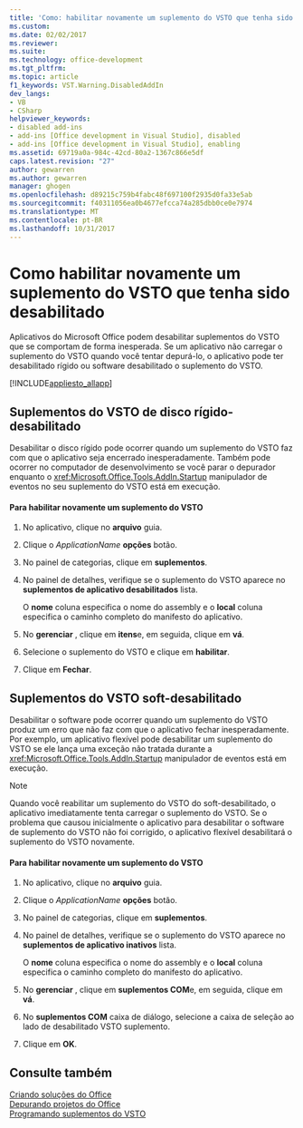 ```yaml
---
title: 'Como: habilitar novamente um suplemento do VSTO que tenha sido desabilitado | Microsoft Docs'
ms.custom: 
ms.date: 02/02/2017
ms.reviewer: 
ms.suite: 
ms.technology: office-development
ms.tgt_pltfrm: 
ms.topic: article
f1_keywords: VST.Warning.DisabledAddIn
dev_langs:
- VB
- CSharp
helpviewer_keywords:
- disabled add-ins
- add-ins [Office development in Visual Studio], disabled
- add-ins [Office development in Visual Studio], enabling
ms.assetid: 69719a0a-984c-42cd-80a2-1367c866e5df
caps.latest.revision: "27"
author: gewarren
ms.author: gewarren
manager: ghogen
ms.openlocfilehash: d89215c759b4fabc48f697100f2935d0fa33e5ab
ms.sourcegitcommit: f40311056ea0b4677efcca74a285dbb0ce0e7974
ms.translationtype: MT
ms.contentlocale: pt-BR
ms.lasthandoff: 10/31/2017
---
```

# <a name="how-to-re-enable-a-vsto-add-in-that-has-been-disabled"></a>Como habilitar novamente um suplemento do VSTO que tenha sido desabilitado
  Aplicativos do Microsoft Office podem desabilitar suplementos do VSTO que se comportam de forma inesperada. Se um aplicativo não carregar o suplemento do VSTO quando você tentar depurá-lo, o aplicativo pode ter desabilitado rígido ou software desabilitado o suplemento do VSTO.  
  
 [!INCLUDE[appliesto_allapp](../vsto/includes/appliesto-allapp-md.md)]  
  
## <a name="hard-disabled-vsto-add-ins"></a>Suplementos do VSTO de disco rígido-desabilitado  
 Desabilitar o disco rígido pode ocorrer quando um suplemento do VSTO faz com que o aplicativo seja encerrado inesperadamente. Também pode ocorrer no computador de desenvolvimento se você parar o depurador enquanto o <xref:Microsoft.Office.Tools.AddIn.Startup> manipulador de eventos no seu suplemento do VSTO está em execução.  
  
#### <a name="to-re-enable-a-vsto-add-in"></a>Para habilitar novamente um suplemento do VSTO  
  
1.  No aplicativo, clique no **arquivo** guia.  
  
2.  Clique o *ApplicationName* **opções** botão.  
  
3.  No painel de categorias, clique em **suplementos**.  
  
4.  No painel de detalhes, verifique se o suplemento do VSTO aparece no **suplementos de aplicativo desabilitados** lista.  
  
     O **nome** coluna especifica o nome do assembly e o **local** coluna especifica o caminho completo do manifesto do aplicativo.  
  
5.  No **gerenciar** , clique em **itens**e, em seguida, clique em **vá**.  
  
6.  Selecione o suplemento do VSTO e clique em **habilitar**.  
  
7.  Clique em **Fechar**.  
  
## <a name="soft-disabled-vsto-add-ins"></a>Suplementos do VSTO soft-desabilitado  
 Desabilitar o software pode ocorrer quando um suplemento do VSTO produz um erro que não faz com que o aplicativo fechar inesperadamente. Por exemplo, um aplicativo flexível pode desabilitar um suplemento do VSTO se ele lança uma exceção não tratada durante a <xref:Microsoft.Office.Tools.AddIn.Startup> manipulador de eventos está em execução.  
  
> [!NOTE]  
>  Quando você reabilitar um suplemento do VSTO do soft-desabilitado, o aplicativo imediatamente tenta carregar o suplemento do VSTO. Se o problema que causou inicialmente o aplicativo para desabilitar o software de suplemento do VSTO não foi corrigido, o aplicativo flexível desabilitará o suplemento do VSTO novamente.  
  
#### <a name="to-re-enable-an-vsto-add-in"></a>Para habilitar novamente um suplemento do VSTO  
  
1.  No aplicativo, clique no **arquivo** guia.  
  
2.  Clique o *ApplicationName* **opções** botão.  
  
3.  No painel de categorias, clique em **suplementos**.  
  
4.  No painel de detalhes, verifique se o suplemento do VSTO aparece no **suplementos de aplicativo inativos** lista.  
  
     O **nome** coluna especifica o nome do assembly e o **local** coluna especifica o caminho completo do manifesto do aplicativo.  
  
5.  No **gerenciar** , clique em **suplementos COM**e, em seguida, clique em **vá**.  
  
6.  No **suplementos COM** caixa de diálogo, selecione a caixa de seleção ao lado de desabilitado VSTO suplemento.  
  
7.  Clique em **OK**.  
  
## <a name="see-also"></a>Consulte também  
 [Criando soluções do Office](../vsto/building-office-solutions.md)   
 [Depurando projetos do Office](../vsto/debugging-office-projects.md)   
 [Programando suplementos do VSTO](../vsto/programming-vsto-add-ins.md)  
  
  